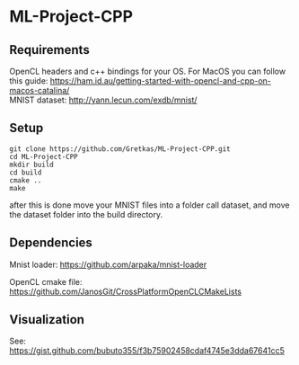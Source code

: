 # ML-Project-CPP

## Requirements
OpenCL headers and c++ bindings for your OS. For MacOS you can follow this guide: https://ham.id.au/getting-started-with-opencl-and-cpp-on-macos-catalina/ \
MNIST dataset: http://yann.lecun.com/exdb/mnist/

## Setup
```
git clone https://github.com/Gretkas/ML-Project-CPP.git
cd ML-Project-CPP
mkdir build
cd build
cmake ..
make
```
after this is done move your MNIST files into a folder call dataset, and move the dataset folder into the build directory.

## Dependencies

Mnist loader: https://github.com/arpaka/mnist-loader

OpenCL cmake file: https://github.com/JanosGit/CrossPlatformOpenCLCMakeLists


## Visualization
See: https://gist.github.com/bubuto355/f3b75902458cdaf4745e3dda67641cc5




